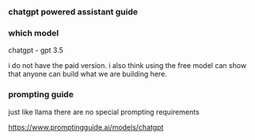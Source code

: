 ### chatgpt powered assistant guide 
### which model 

chatgpt - gpt 3.5 

i do not have the paid version. i also think using the free model can show that anyone can build what we are building here. 


### prompting guide 
just like llama there are no special prompting requirements

https://www.promptingguide.ai/models/chatgpt
